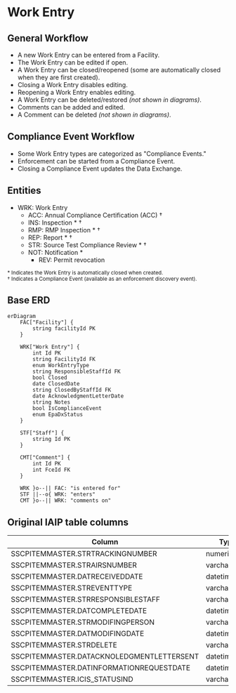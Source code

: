 # Work Entry

## General Workflow

* A new Work Entry can be entered from a Facility.
* The Work Entry can be edited if open.
* A Work Entry can be closed/reopened (some are automatically closed when they are first created).
* Closing a Work Entry disables editing.
* Reopening a Work Entry enables editing.
* A Work Entry can be deleted/restored *(not shown in diagrams)*.
* Comments can be added and edited.
* A Comment can be deleted *(not shown in diagrams)*.

## Compliance Event Workflow

* Some Work Entry types are categorized as "Compliance Events."
* Enforcement can be started from a Compliance Event.
* Closing a Compliance Event updates the Data Exchange.

## Entities

- WRK: Work Entry
    - ACC: Annual Compliance Certification (ACC) †
  - INS: Inspection * †
  - RMP: RMP Inspection * †
  - REP: Report * †
  - STR: Source Test Compliance Review * †
  - NOT: Notification *
    - REV: Permit revocation

<small>* Indicates the Work Entry is automatically closed when created.</small><br>
<small>† Indicates a Compliance Event (available as an enforcement discovery event).</small>

## Base ERD

```mermaid
erDiagram
    FAC["Facility"] {
        string facilityId PK
    }

    WRK["Work Entry"] {
        int Id PK
        string FacilityId FK
        enum WorkEntryType
        string ResponsibleStaffId FK
        bool Closed
        date ClosedDate
        string ClosedByStaffId FK
        date AcknowledgmentLetterDate
        string Notes
        bool IsComplianceEvent
        enum EpaDxStatus
    }

    STF["Staff"] {
        string Id PK
    }

    CMT["Comment"] {
        int Id PK
        int FceId FK
    }

    WRK }o--|| FAC: "is entered for"
    STF ||--o{ WRK: "enters"
    CMT }o--|| WRK: "comments on"

```

## Original IAIP table columns

| Column                                    | Type         | Migrate | Destination              |
|-------------------------------------------|--------------|:-------:|--------------------------|
| SSCPITEMMASTER.STRTRACKINGNUMBER          | numeric(10)  |    ✔    | Id                       |
| SSCPITEMMASTER.STRAIRSNUMBER              | varchar(12)  |    ✔    | FacilityId               |
| SSCPITEMMASTER.DATRECEIVEDDATE            | datetime2(0) |    ✔    | *subtypes*               |
| SSCPITEMMASTER.STREVENTTYPE               | varchar(3)   |    ✔    | WorkEntryType            |
| SSCPITEMMASTER.STRRESPONSIBLESTAFF        | varchar(3)   |    ✔    | ResponsibleStaffId       |
| SSCPITEMMASTER.DATCOMPLETEDATE            | datetime2(0) |    ✔    | Closed, ClosedDate       |
| SSCPITEMMASTER.STRMODIFINGPERSON          | varchar(3)   |    ✔    | base.UpdatedById         |
| SSCPITEMMASTER.DATMODIFINGDATE            | datetime2(0) |    ✔    | base.UpdatedAt           |
| SSCPITEMMASTER.STRDELETE                  | varchar(5)   |    ✔    | base.IsDeleted           |
| SSCPITEMMASTER.DATACKNOLEDGMENTLETTERSENT | datetime2(0) |    ✔    | AcknowledgmentLetterDate |
| SSCPITEMMASTER.DATINFORMATIONREQUESTDATE  | datetime2(0) |    ✖    | *none*                   |
| SSCPITEMMASTER.ICIS_STATUSIND             | varchar      | *defer* | EpaDxStatus              |
